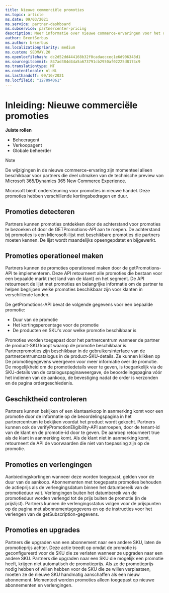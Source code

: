 ```yaml
---
title: Nieuwe commerciële promoties
ms.topic: article
ms.date: 09/03/2021
ms.service: partner-dashboard
ms.subservice: partnercenter-pricing
description: Meer informatie over nieuwe commerce-ervaringen voor het detecteren en kopen van promoties.
author: BrentSerbus
ms.author: brserbus
ms.localizationpriority: medium
ms.custom: SEOMAY.20
ms.openlocfilehash: dc2d52dd444168b32f0cadaeccec1e6d906348d1
ms.sourcegitcommit: 847ad384d44a5a673791cb2950af02225d8174c9
ms.translationtype: MT
ms.contentlocale: nl-NL
ms.lasthandoff: 09/16/2021
ms.locfileid: "127894061"
---
```

# <a name="introduction-new-commerce-promotions"></a>Inleiding: Nieuwe commerciële promoties

**Juiste rollen**

- Beheeragent
- Verkoopagent
- Globale beheerder

> [!Note] 
> De wijzigingen in de nieuwe commerce-ervaring zijn momenteel alleen beschikbaar voor partners die deel uitmaken van de technische preview van Microsoft 365/Dynamics 365 New Commerce Experience.

Microsoft biedt ondersteuning voor promoties in nieuwe handel. Deze promoties hebben verschillende kortingsbedragen en duur. 

## <a name="discovering-promotions"></a>Promoties detecteren ##

Partners kunnen promoties ontdekken door de achterstand voor promoties te bezoeken of door de GETPromotions-API aan te roepen. De achterstand bij promoties is een Microsoft-lijst met beschikbare promoties die partners moeten kennen. De lijst wordt maandelijks opeengepdatet en bijgewerkt. 


## <a name="operationalize-promotions"></a>Promoties operationeel maken ##

Partners kunnen de promoties operationeel maken door de getPromotions-API te implementeren. Deze API retourneert alle promoties die bestaan voor een bepaalde markt (het land van de klant) en het segment. De API retourneert de lijst met promoties en belangrijke informatie om de partner te helpen begrijpen welke promoties beschikbaar zijn voor klanten in verschillende landen. 


De getPromotions-API bevat de volgende gegevens voor een bepaalde promotie:

- Duur van de promotie
- Het kortingspercentage voor de promotie
- De producten en SKU's voor welke promotie beschikbaar is

Promoties worden toegepast door het partnercentrum wanneer de partner de product-SKU koopt waarop de promotie beschikbaar is. Partnerpromoties zijn beschikbaar in de gebruikersinterface van de partnercentrumcatalogus in de product-SKU-details. Ze kunnen klikken op De promotiegegevens weergeven voor meer informatie over de promotie. De mogelijkheid om de promotiedetails weer te geven, is toegankelijk via de SKU-details van de cataloguspaginaweergave, de beoordelingspagina vóór het indienen van de aankoop, de bevestiging nadat de order is verzonden en de pagina ordergeschiedenis. 


## <a name="verify-eligibility"></a>Geschiktheid controleren ##

Partners kunnen bekijken of een klantaankoop in aanmerking komt voor een promotie door de informatie op de beoordelingspagina in het partnercentrum te bekijken voordat het product wordt gekocht. Partners kunnen ook de verifyPromotionEligibility-API aanroepen, door de tenant-id van de klant en de promotie-id door te geven. De aanroep retourneert true als de klant in aanmerking komt. Als de klant niet in aanmerking komt, retourneert de API de voorwaarden die niet van toepassing zijn op de promotie. 



## <a name="promotions-and-renewals"></a>Promoties en verlengingen ##

Aanbiedingskortingen wanneer deze worden toegepast, gelden voor de duur van de aankoop. Abonnementen met toegepaste promoties behouden de actieprijs als de verlengingsdatum binnen het datumbereik van de promotieduur valt. Verlengingen buiten het datumbereik van de promotieduur worden verlengd tot de prijs buiten de promotie (in de prijslijst). Partners kunnen de verlengingsstatus volgen voor de prijspunten op de pagina met abonnementsgegevens en op de instructies voor het verlengen van de getSubscription-gegevens.


## <a name="promotions-and-upgrades"></a>Promoties en upgrades ##
Partners die upgraden van een abonnement naar een andere SKU, laten de promotieprijs achter. Deze actie treedt op omdat de promotie is geconfigureerd voor de SKU die ze verlaten wanneer ze upgraden naar een andere SKU. Partners die upgraden naar een SKU die mogelijk een promotie heeft, krijgen niet automatisch de promotieprijs. Als ze de promotieprijs nodig hebben of willen hebben voor de SKU die ze willen verplaatsen, moeten ze de nieuwe SKU handmatig aanschaffen als een nieuw abonnement. Momenteel worden promoties alleen toegepast op nieuwe abonnementen en verlengingen.



